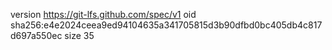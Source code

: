 version https://git-lfs.github.com/spec/v1
oid sha256:e4e2024ceea9ed94104635a341705815d3b90dfbd0bc405db4c817d697a550ec
size 35
